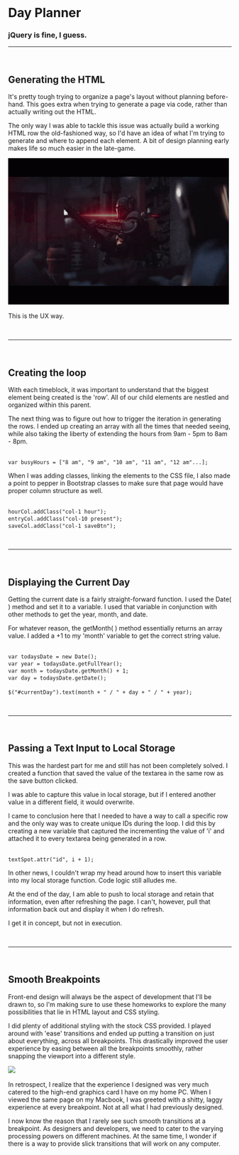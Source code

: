 <br>

# Day Planner


### jQuery is fine, I guess.

---
<br>

## Generating the HTML

It's pretty tough trying to organize a page's layout without planning before-hand.  This goes extra when trying to generate a page via code, rather than actually writing out the HTML.

The only way I was able to tackle this issue was actually build a working HTML row the old-fashioned way, so I'd have an idea of what I'm trying to generate and where to append each element.  A bit of design planning early makes life so much easier in the late-game.

![](../Assets/thisIsTheWay.gif)

This is the UX way.

<br>

---

<br>

## Creating the loop

With each timeblock, it was important to understand that the biggest element being created is the 'row'.  All of our child elements are nestled and organized within this parent.

The next thing was to figure out how to trigger the iteration in generating the rows.  I ended up creating an array with all the times that needed seeing, while also taking the liberty of extending the hours from 9am - 5pm to 8am - 8pm.

```

var busyHours = ["8 am", "9 am", "10 am", "11 am", "12 am"...];

``` 

When I was adding classes, linking the elements to the CSS file, I also made a point to pepper in Bootstrap classes to make sure that page would have proper column structure as well.

```

hourCol.addClass("col-1 hour");
entryCol.addClass("col-10 present");
saveCol.addClass("col-1 saveBtn");

```

<br>

---

<br>

## Displaying the Current Day

Getting the current date is a fairly straight-forward function.  I used the Date( ) method and set it to a variable.  I used that variable in conjunction with other methods to get the year, month, and date.  

For whatever reason, the getMonth( ) method essentially returns an array value.  I added a +1 to my 'month' variable to get the correct string value.

```

var todaysDate = new Date();
var year = todaysDate.getFullYear();
var month = todaysDate.getMonth() + 1;
var day = todaysDate.getDate();

$("#currentDay").text(month + " / " + day + " / " + year);

```

<br>

---

<br>

## Passing a Text Input to Local Storage

This was the hardest part for me and still has not been completely solved.  I created a function that saved the value of the textarea in the same row as the save button clicked.  

I was able to capture this value in local storage, but if I entered another value in a different field, it would overwrite.

I came to conclusion here that I needed to have a way to call a specific row and the only way was to create unique IDs during the loop.  I did this by creating a new variable that captured the incrementing the value of 'i' and attached it to every textarea being generated in a row.  
```

textSpot.attr("id", i + 1);

```
In other news, I couldn't wrap my head around how to insert this variable into my local storage function.  Code logic still alludes me.

At the end of the day, I am able to push to local storage and retain that information, even after refreshing the page.  I can't, however, pull that information back out and display it when I do refresh.  

I get it in concept, but not in execution.

<br>

---

<br>

## Smooth Breakpoints

Front-end design will always be the aspect of development that I'll be drawn to, so I'm making sure to use these homeworks to explore the many possibilities that lie in HTML layout and CSS styling.  

I did plenty of additional styling with the stock CSS provided.  I played around with 'ease' transitions and ended up putting a transition on just about everything, across all breakpoints.  This drastically improved the user experience by easing between all the breakpoints smoothly, rather snapping the viewport into a different style.

![](../Assets/breakpoint_Transitions.gif)

In retrospect, I realize that the experience I designed was very much catered to the high-end graphics card I have on my home PC. When I viewed the same page on my Macbook, I was greeted with a shitty, laggy experience at every breakpoint.  Not at all what I had previously designed.

I now know the reason that I rarely see such smooth transitions at a breakpoint.  As designers and developers, we need to cater to the varying processing powers on different machines.  At the same time, I wonder if there is a way to provide slick transitions that will work on any computer.  
